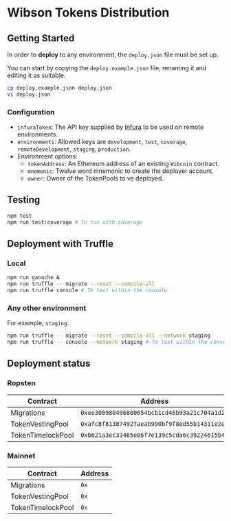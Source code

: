 # Wibson Tokens Distribution

## Getting Started
In order to **deploy** to any environment, the `deploy.json` file must be set up.

You can start by copying the `deploy.example.json` file, renaming it and editing it as suitable.

```bash
cp deploy.example.json deploy.json
vi deploy.json
```

### Configuration
* `infuraToken`: The API key supplied by [Infura](https://infura.io/) to be used on remote environments.
* `environments`: Allowed keys are `development`, `test`, `coverage`, `remoteDevelopment`, `staging`, `production`.
* Environment options:
    * `tokenAddress`: An Ethereum address of an existing `Wibcoin` contract.
    * `mnemonic`: Twelve word mnemonic to create the deployer account.
    * `owner`: Owner of the TokenPools to ve deployed.


## Testing
```bash
npm test
npm run test:coverage # To run with coverage
```

## Deployment with Truffle
### Local
```bash
npm run ganache &
npm run truffle -- migrate --reset --compile-all
npm run truffle console # To test within the console
```

### Any other environment
For example, `staging`:
```bash
npm run truffle -- migrate --reset --compile-all --network staging
npm run truffle -- console --network staging # To test within the console
```

## Deployment status

### Ropsten
| Contract          | Address                                         |
| ----------------- | ----------------------------------------------- |
| Migrations        | `0xee300980496800654bcb1cd46b93a21c704a1d2a`    |
| TokenVestingPool  | `0xafc8f813874927aeab990bf9f8ed55b14311e2ef`    |
| TokenTimelockPool | `0xb621a3ec33465e86f7e139c5cda6c39224615b41`    |

### Mainnet
| Contract          | Address |
| ----------------- | ------- |
| Migrations        | `0x`    |
| TokenVestingPool  | `0x`    |
| TokenTimelockPool | `0x`    |
